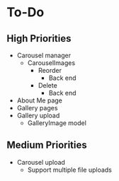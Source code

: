 # To-Do

## High Priorities

- Carousel manager
  - CarouselImages
    - Reorder
      - Back end
    - Delete
      - Back end
- About Me page
- Gallery pages
- Gallery upload
  - GalleryImage model

## Medium Priorities

- Carousel upload
  - Support multiple file uploads
